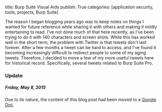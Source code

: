title: Burp Suite Visual Aids
publish: True
categories: [application security, tools, projects, Burp Suite]

The reason I began blogging years ago was to keep notes on things I wanted for future reference while sharing it with others and making it mildly entertaining to read. I've not done much of that here recently, as I've been trying to do it with 140 characters and screen shots. While this has worked well in the short term, the problem with Twitter is that tweets don't last forever. After a few months a tweet can be hard to access, and I've found it becoming increasingly difficult to redirect people to some of my aging tweets. Therefore, I decided to move a few of my more useful tweets here for historical record. Specifically, several tweets related to Burp Suite Pro.

<!-- READMORE -->

### Update

##### Friday, May 8, 2015

Due to its nature, the content of this blog post had been moved to a [Google Doc](https://docs.google.com/document/d/1vrhFxgE-yGaQlC1wq5rj0WCxkDv9UnyTFG8Q2fxU1JE).

